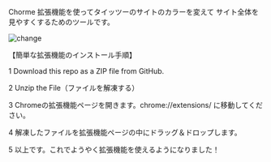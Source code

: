 Chorme 拡張機能を使ってタイッツーのサイトのカラーを変えて
サイト全体を見やすくするためのツールです。


![change](https://github.com/Ultraleaf/Taittsuu-chrome_addon/assets/138953741/449a21f9-33af-433d-93da-4ba8a03276d6)







【簡単な拡張機能のインストール手順】

1 Download this repo as a ZIP file from GitHub.


2 Unzip the File（ファイルを解凍する）


3 Chromeの拡張機能ページを開きます。chrome://extensions/ に移動してください。


4 解凍したファイルを拡張機能ページの中にドラッグ＆ドロップします。


5 以上です。これでようやく拡張機能を使えるようになりました！


